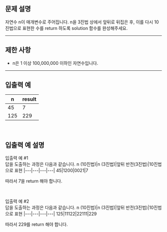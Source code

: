 ## 문제 설명

자연수 n이 매개변수로 주어집니다. n을 3진법 상에서 앞뒤로 뒤집은 후, 이를 다시 10진법으로 표현한 수를 return 하도록 solution 함수를 완성해주세요.

---

## 제한 사항

- n은 1 이상 100,000,000 이하인 자연수입니다.

---

## 입출력 예
n|result
|---|---|
45|7
125|229

<br>

## 입출력 예 설명

입출력 예 #1\
답을 도출하는 과정은 다음과 같습니다.
n (10진법)|n (3진법)|앞뒤 반전(3진법)|10진법으로 표현
|---|---|---|---|
45|1200|0021|7

따라서 7을 return 해야 합니다.

<br>

입출력 예 #2\
답을 도출하는 과정은 다음과 같습니다.
n (10진법)|n (3진법)|앞뒤 반전(3진법)|10진법으로 표현
|---|---|---|---|
125|11122|22111|229

따라서 229를 return 해야 합니다.